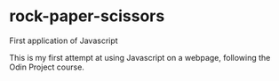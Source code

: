 # rock-paper-scissors
First application of Javascript

This is my first attempt at using Javascript on a webpage, following the Odin Project course.
